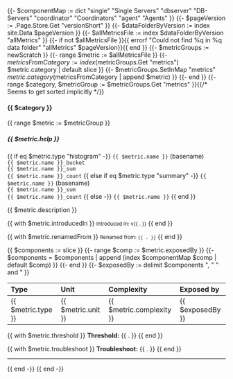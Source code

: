 {{- $componentMap := dict "single" "Single Servers" "dbserver" "DB-Servers" "coordinator" "Coordinators" "agent" "Agents" }}
{{- $pageVersion := .Page.Store.Get "versionShort" }}
{{- $dataFolderByVersion := index site.Data $pageVersion }}
{{- $allMetricsFile := index $dataFolderByVersion "allMetrics" }}
{{- if not $allMetricsFile }}{{ errorf "Could not find %q in %q data folder" "allMetrics" $pageVersion}}{{ end }}
{{- $metricGroups := newScratch }}
{{- range $metric := $allMetricsFile }}
  {{- $metricsFromCategory := index ($metricGroups.Get "metrics") $metric.category | default slice }}
  {{- $metricGroups.SetInMap "metrics" $metric.category ($metricsFromCategory | append $metric) }}
{{- end }}
{{- range $category, $metricGroup := $metricGroups.Get "metrics" }}{{/* Seems to get sorted implicitly */}}

#### {{ $category }}

{{ range $metric := $metricGroup }}

##### {{ $metric.help }}

{{ if eq $metric.type "histogram" -}}
`{{ $metric.name }}` (basename)<br>
`{{ $metric.name }}_bucket`<br>
`{{ $metric.name }}_sum`<br>
`{{ $metric.name }}_count`
{{ else if eq $metric.type "summary" -}}
`{{ $metric.name }}` (basename)<br>
`{{ $metric.name }}_sum`<br>
`{{ $metric.name }}_count`
{{ else -}}
`{{ $metric.name }}`
{{ end }}

{{ $metric.description }}

{{ with $metric.introducedIn }}
<small>Introduced in: v{{ . }}</small>
{{ end }}

{{ with $metric.renamedFrom }}
<small>Renamed from: `{{ . }}`</small>
{{ end }}

{{ $components := slice }}
{{- range $comp := $metric.exposedBy }}
  {{- $components = $components | append (index $componentMap $comp | default $comp) }}
{{- end }}
{{- $exposedBy := delimit $components ", " " and " }}

| Type | Unit | Complexity | Exposed by |
|:-----|:-----|:-----------|:-----------|
| {{ $metric.type }} | {{ $metric.unit }} | {{ $metric.complexity }} | {{ $exposedBy }} |

{{ with $metric.threshold }}
**Threshold:**
{{ . }}
{{ end }}

{{ with $metric.troubleshoot }}
**Troubleshoot:**
{{ . }}
{{ end }}

---

{{ end -}}
{{ end -}}
